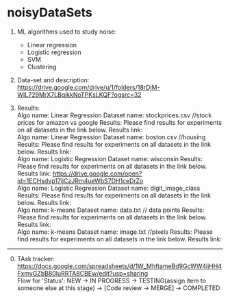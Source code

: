 # noisyDataSets



1. ML algorithms used to study noise:
    - Linear regression
    - Logistic regression
    - SVM
    - Clustering

2. Data-set and description:<br>
   https://drive.google.com/drive/u/1/folders/18rDjM-WIL729MrX7LBqjkkNoTPKsLKQF?ogsrc=32


3. Results:<br>
   Algo name: Linear Regression
   Dataset name: stockprices.csv //stock prices for amazon vs google
   Results: Please find results for experiments on all datasets in the link below.
   Results link:
   <br>
   Algo name: Linear Regression
   Dataset name: boston.csv //housing
   Results: Please find results for experiments on all datasets in the link below.
   Results link:
   <br>
   Algo name: Logistic Regression
   Dataset name: wisconsin
   Results: Please find results for experiments on all datasets in the link below.
   Results link: https://drive.google.com/open?id=1ECHsdvp17ljCzJRm4ueWbS7DH1ceDrZo
   <br>
   Algo name: Logistic Regression
   Dataset name: digit_image_class
   Results: Please find results for experiments on all datasets in the link below.
   Results link:
   <br>
   Algo name: k-means
   Dataset name: data.txt // data points
   Results: Please find results for experiments on all datasets in the link below.
   Results link:
   <br>
   Algo name: k-means
   Dataset name: image.txt //pixels
   Results: Please find results for experiments on all datasets in the link below.
   Results link:


________________________________________________________________________________________________________________________________

0. TAsk tracker:<br>
https://docs.google.com/spreadsheets/d/1W_MhftameBd9GcWW4ijHH4FxmyGZbB80luRRTA8CBEw/edit?usp=sharing <br>
Flow for 'Status': NEW -> IN PROGRESS -> TESTING(assign item to someone else at this stage) -> [Code review -> MERGE] -> COMPLETED